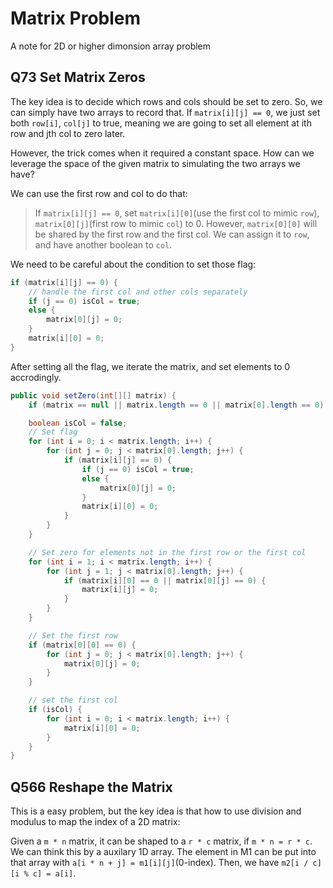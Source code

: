 # Matrix Problem

A note for 2D or higher dimonsion array problem

## Q73 Set Matrix Zeros

The key idea is to decide which rows and cols should be set to zero. So, we can simply have two arrays to record that. If `matrix[i][j] == 0`, we just set both `row[i]`, `col[j]` to true, meaning we are going to set all element at ith row and jth col to zero later.

However, the trick comes when it required a constant space. How can we leverage the space of the given matrix to simulating the two arrays we have? 

We can use the first row and col to do that:

 >If `matrix[i][j] == 0`, set `matrix[i][0]`(use the first col to mimic `row`), `matrix[0][j]`(first row to mimic `col`) to 0. However, `matrix[0][0]` will be shared by the first row and the first col. We can assign it to `row`, and have another boolean to `col`.

We need to be careful about the condition to set those flag:
```java
if (matrix[i][j] == 0) {
    // handle the first col and other cols separately
    if (j == 0) isCol = true;
    else {
        matrix[0][j] = 0;
    }
    matrix[i][0] = 0;
}
```

After setting all the flag, we iterate the matrix, and set elements to 0 accrodingly.

```java
public void setZero(int[][] matrix) {
    if (matrix == null || matrix.length == 0 || matrix[0].length == 0) return;

    boolean isCol = false;
    // Set flag
    for (int i = 0; i < matrix.length; i++) {
        for (int j = 0; j < matrix[0].length; j++) {
            if (matrix[i][j] == 0) {
                if (j == 0) isCol = true;
                else {
                    matrix[0][j] = 0;
                }
                matrix[i][0] = 0;
            }
        }
    }

    // Set zero for elements not in the first row or the first col
    for (int i = 1; i < matrix.length; i++) {
        for (int j = 1; j < matrix[0].length; j++) {
            if (matrix[i][0] == 0 || matrix[0][j] == 0) {
                matrix[i][j] = 0;
            }
        }
    }

    // Set the first row
    if (matrix[0][0] == 0) {
        for (int j = 0; j < matrix[0].length; j++) {
            matrix[0][j] = 0;
        }
    }

    // set the first col
    if (isCol) {
        for (int i = 0; i < matrix.length; i++) {
            matrix[i][0] = 0;
        }
    }
}
```

## Q566 Reshape the Matrix

This is a easy problem, but the key idea is that how to use division and modulus to map the index of a 2D matrix:

Given a `m * n` matrix, it can be shaped to a `r * c` matrix, if `m * n = r * c`. We can think this by a auxilary 1D array. The element in M1 can be put into that array with `a[i * n + j] = m1[i][j]`(0-index). Then, we have `m2[i / c][i % c] = a[i]`. 


